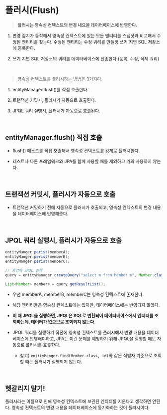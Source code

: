 # 플러시(Flush)

> **플러시는 영속성 컨텍스트의 변경 내요을 데이터베이스에 반영한다.**

1. 변경 감지가 동작해서 영속성 컨텍스트에 있는 모든 엔티티를 스냅샷과 비교해서 수정된 엔티티를 찾는다. 수정된 엔티티는 수정 쿼리를 만들엉 쓰기 지연 SQL 저장소에 등록한다.

2. 쓰기 지연 SQL 저장소의 쿼리를 데이터베이스에 전송한다.(등록, 수정, 삭제 쿼리)

<br>

> 영속성 컨텍스트를 플러시하는 방법은 3가지다.

1. entityManager.flush()를 직접 호출한다.

2. 트랜잭션 커밋시, 플러시가 자동으로 호출된다.

3. JPQL 쿼리 실행시, 플러시가 자동으로 호출된다.

<br>

## entityManager.flush() 직접 호출

- flush() 메소드를 직접 호출해서 영속성 컨텍스트를 강제로 플러시한다.

- 테스트나 다른 프레임워크와 JPA를 함께 사용할 때를 제외하고 거의 사용하지 않는다.

<br>

## 트랜잭션 커밋시, 플러시가 자동으로 호출

- 트랜잭션 커밋하기 전에 자동으로 플러시가 호출되고, 영속성 컨텍스트의 변경 내용을 데이터베이스에 반영해준다.

<Br>

## JPQL 쿼리 실행시, 플러시가 자동으로 호출

```java
entityManger.perist(memberA);
entityManger.perist(memberB);
entityManger.perist(memberC);

// 중간에 JPQL 실행
query = entityManager.createQuery("select m from Member m", Member.class);

List<Member> members = query.getResultList();
```

- 우선 memberA, memberB, memberC는 영속성 컨텍스트에 존재한다.

- 해당 엔티티들은 영속성 컨텍스트에는 있지만, 데이터베이스에는 반영되지 않았다.

- **이 때 JPQL을 실행하면, JPQL은 SQL로 변환되어 데이터베이스에서 엔티티를 조회하는데, 데이터가 없으므로 조회되지 않는다.**

- JPQL 쿼리를 실행하기 직전에 영속성 컨텍스트를 플러시해서 변경 내용을 데이터베이스에 반영해야하고, JPA는 이런 문제를 예방하기 위해 JPQL을 실행할 때도 자동으로 플러시를 호출한다.

  - 참고) `entityManger.find(Member.class, id)`와 같은 식별자 기준으로 조회할 때는 플러시가 실행되지 않는다.

<br>

## 헷갈리지 말기!

플러시라는 이름으로 인해 영속성 컨텍스트에 보관된 엔티티를 지운다고 생각하면 안된다. 영속성 컨텍스트의 변경 내용을 데이터베이스에 동기화하는 것이 플러시이다.
